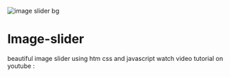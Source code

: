 ![image slider bg](https://github.com/AsmrWebCoding/Image-slider/assets/138141838/25f39ea6-367a-487e-a92a-165969338130)

# Image-slider


beautiful image slider using htm css and javascript
watch video tutorial on youtube : 
